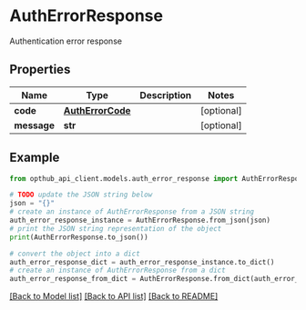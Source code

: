 # AuthErrorResponse

Authentication error response

## Properties

Name | Type | Description | Notes
------------ | ------------- | ------------- | -------------
**code** | [**AuthErrorCode**](AuthErrorCode.md) |  | [optional] 
**message** | **str** |  | [optional] 

## Example

```python
from opthub_api_client.models.auth_error_response import AuthErrorResponse

# TODO update the JSON string below
json = "{}"
# create an instance of AuthErrorResponse from a JSON string
auth_error_response_instance = AuthErrorResponse.from_json(json)
# print the JSON string representation of the object
print(AuthErrorResponse.to_json())

# convert the object into a dict
auth_error_response_dict = auth_error_response_instance.to_dict()
# create an instance of AuthErrorResponse from a dict
auth_error_response_from_dict = AuthErrorResponse.from_dict(auth_error_response_dict)
```
[[Back to Model list]](../README.md#documentation-for-models) [[Back to API list]](../README.md#documentation-for-api-endpoints) [[Back to README]](../README.md)


